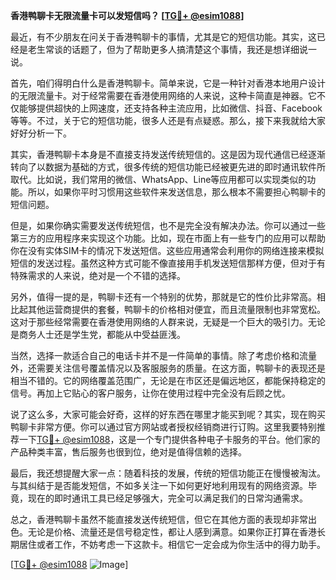 **香港鸭聊卡无限流量卡可以发短信吗？ [[TG💪+ @esim1088](https://t.me/s/esim1088)]**

最近，有不少朋友在问关于香港鸭聊卡的事情，尤其是它的短信功能。其实，这已经是老生常谈的话题了，但为了帮助更多人搞清楚这个事情，我还是想详细说一说。

首先，咱们得明白什么是香港鸭聊卡。简单来说，它是一种针对香港本地用户设计的无限流量卡。对于经常需要在香港使用网络的人来说，这种卡简直是神器。它不仅能够提供超快的上网速度，还支持各种主流应用，比如微信、抖音、Facebook等等。不过，关于它的短信功能，很多人还是有点疑惑。那么，接下来我就给大家好好分析一下。

其实，香港鸭聊卡本身是不直接支持发送传统短信的。这是因为现代通信已经逐渐转向了以数据为基础的方式，很多传统的短信功能已经被更先进的即时通讯软件所取代。比如说，我们常用的微信、WhatsApp、Line等应用都可以实现类似的功能。所以，如果你平时习惯用这些软件来发送信息，那么根本不需要担心鸭聊卡的短信问题。

但是，如果你确实需要发送传统短信，也不是完全没有解决办法。你可以通过一些第三方的应用程序来实现这个功能。比如，现在市面上有一些专门的应用可以帮助你在没有实体SIM卡的情况下发送短信。这些应用通常会利用你的网络连接来模拟短信的发送过程。虽然这种方式可能不像直接用手机发送短信那样方便，但对于有特殊需求的人来说，绝对是一个不错的选择。

另外，值得一提的是，鸭聊卡还有一个特别的优势，那就是它的性价比非常高。相比起其他运营商提供的套餐，鸭聊卡的价格相对便宜，而且流量限制也非常宽松。这对于那些经常需要在香港使用网络的人群来说，无疑是一个巨大的吸引力。无论是商务人士还是学生党，都能从中受益匪浅。

当然，选择一款适合自己的电话卡并不是一件简单的事情。除了考虑价格和流量外，还需要关注信号覆盖情况以及客服服务的质量。在这方面，鸭聊卡的表现还是相当不错的。它的网络覆盖范围广，无论是在市区还是偏远地区，都能保持稳定的信号。再加上它贴心的客户服务，让你在使用过程中完全没有后顾之忧。

说了这么多，大家可能会好奇，这样的好东西在哪里才能买到呢？其实，现在购买鸭聊卡非常方便。你可以通过官方网站或者授权经销商进行订购。这里我要特别推荐一下[TG💪+ @esim1088](https://t.me/s/esim1088)，这是一个专门提供各种电子卡服务的平台。他们家的产品种类丰富，售后服务也很到位，绝对是值得信赖的选择。

最后，我还想提醒大家一点：随着科技的发展，传统的短信功能正在慢慢被淘汰。与其纠结于是否能发短信，不如多关注一下如何更好地利用现有的网络资源。毕竟，现在的即时通讯工具已经足够强大，完全可以满足我们的日常沟通需求。

总之，香港鸭聊卡虽然不能直接发送传统短信，但它在其他方面的表现却非常出色。无论是价格、流量还是信号稳定性，都让人感到满意。如果你正打算在香港长期居住或者工作，不妨考虑一下这款卡。相信它一定会成为你生活中的得力助手。

[[TG💪+ @esim1088](https://t.me/s/esim1088) ![Image](https://i.postimg.cc/4NQfJmqS/Snipaste-2025-05-13-00-14-12.png)]